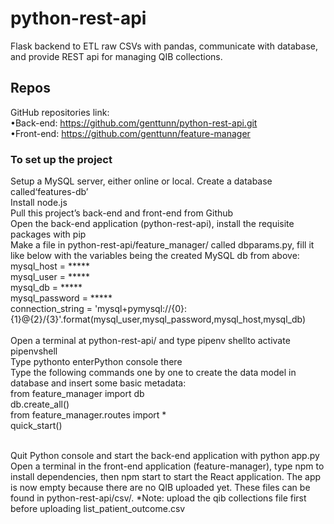 # python-rest-api

Flask backend to ETL raw CSVs with pandas, communicate with database, and provide REST api for managing QIB collections.

## Repos

GitHub repositories link:<br />
  •Back-end: https://github.com/genttunn/python-rest-api.git<br />
  •Front-end: https://github.com/genttunn/feature-manager

### To set up the project

Setup a MySQL server, either online or local. Create a database called‘features-db’<br />
Install node.js<br />
Pull this project’s back-end and front-end from Github<br />
Open the back-end application (python-rest-api), install the requisite packages with pip<br />
Make a file in python-rest-api/feature_manager/ called dbparams.py, fill it like below with the variables being the created MySQL db from above:<br />
mysql_host = *****<br />
mysql_user = *****<br />
mysql_db = *****<br />
mysql_password = *****<br />
connection_string = 'mysql+pymysql://{0}:{1}@{2}/{3}'.format(mysql_user,mysql_password,mysql_host,mysql_db)<br />
<br />
Open a terminal at python-rest-api/ and type pipenv shellto activate pipenvshell<br />
Type pythonto enterPython console there<br />
Type  the  following  commands  one  by  one  to  create the  data  model  in  database  and  insert some basic metadata:<br />
from feature_manager import db<br />
db.create_all()<br />
from feature_manager.routes import *<br />
quick_start()<br />

<br />
Quit Python console and start the back-end application with python app.py<br />
Open a terminal in the front-end application (feature-manager), type npm to install dependencies, then npm start to start the React application. The app is now empty because there are no QIB uploaded yet. These files can be found in python-rest-api/csv/. *Note: upload the qib collections file first before uploading list_patient_outcome.csv
